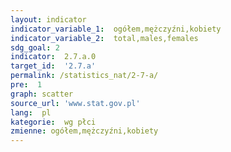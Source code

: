 ```yaml
---
layout: indicator
indicator_variable_1:  ogółem,mężczyźni,kobiety
indicator_variable_2:  total,males,females
sdg_goal: 2
indicator:  2.7.a.0
target_id:  '2.7.a'
permalink: /statistics_nat/2-7-a/
pre:  1
graph: scatter
source_url: 'www.stat.gov.pl'
lang:  pl
kategorie:  wg płci
zmienne: ogółem,mężczyźni,kobiety
---
```

